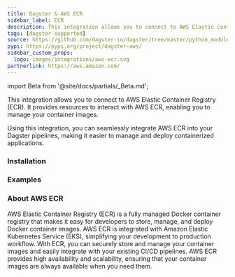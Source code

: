 ```yaml
---
title: Dagster & AWS ECR
sidebar_label: ECR
description: This integration allows you to connect to AWS Elastic Container Registry (ECR), enabling you to manage your container images more effectively in your Dagster pipelines.
tags: [dagster-supported]
source: https://github.com/dagster-io/dagster/tree/master/python_modules/libraries/dagster-aws
pypi: https://pypi.org/project/dagster-aws/
sidebar_custom_props:
  logo: images/integrations/aws-ecr.svg
partnerlink: https://aws.amazon.com/
---
```


import Beta from '@site/docs/partials/\_Beta.md';

<Beta />

This integration allows you to connect to AWS Elastic Container Registry (ECR). It provides resources to interact with AWS ECR, enabling you to manage your container images.

Using this integration, you can seamlessly integrate AWS ECR into your Dagster pipelines, making it easier to manage and deploy containerized applications.

### Installation

<PackageInstallInstructions packageName="dagster-aws" />

### Examples

<CodeExample path="docs_snippets/docs_snippets/integrations/aws-ecr.py" language="python" />

### About AWS ECR

AWS Elastic Container Registry (ECR) is a fully managed Docker container registry that makes it easy for developers to store, manage, and deploy Docker container images. AWS ECR is integrated with Amazon Elastic Kubernetes Service (EKS), simplifying your development to production workflow. With ECR, you can securely store and manage your container images and easily integrate with your existing CI/CD pipelines. AWS ECR provides high availability and scalability, ensuring that your container images are always available when you need them.
